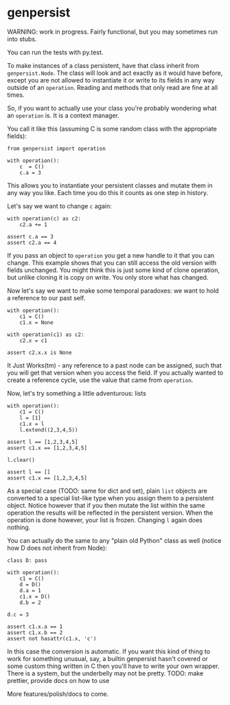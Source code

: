 # genpersist

WARNING: work in progress. Fairly functional, but you may sometimes run into stubs.

You can run the tests with py.test.

To make instances of a class persistent, have that class inherit from `genpersist.Node`.
The class will look and act exactly as it would have before, except you are not allowed
to instantiate it or write to its fields in any way outside of an `operation`. Reading
and methods that only read are fine at all times.

So, if you want to actually use your class you're probably wondering what an `operation` is.
It is a context manager.

You call it like this (assuming C is some random class with the appropriate fields):
```
from genpersist import operation

with operation():
    c  = C()
    c.a = 3
```

This allows you to instantiate your persistent classes and mutate them in any way you like.
Each time you do this it counts as one step in history.

Let's say we want to change `c` again:

```
with operation(c) as c2:
    c2.a += 1

assert c.a == 3
assert c2.a == 4
```

If you pass an object to `operation` you get a new handle to it that you can change.
This example shows that you can still access the old version with fields unchanged.
You might think this is just some kind of clone operation, but unlike cloning it is
copy on write. You only store what has changed.

Now let's say we want to make some temporal paradoxes: we want to hold a reference to our past
self.

```
with operation():
    c1 = C()
    c1.x = None

with operation(c1) as c2:
    c2.x = c1

assert c2.x.x is None
```

It Just Works(tm) - any reference to a past node can be assigned, such that you will get that
version when you access the field. If you actually wanted to create a reference cycle, use the
value that came from `operation`.

Now, let's try something a little adventurous: lists

```
with operation():
    c1 = C()
    l = [1]
    c1.x = l
    l.extend((2,3,4,5))

assert l == [1,2,3,4,5]
assert c1.x == [1,2,3,4,5]

l.clear()

assert l == []
assert c1.x == [1,2,3,4,5]
```

As a special case (TODO: same for dict and set), plain `list` objects are converted to a special
list-like type when you assign them to a persistent object. Notice however that if you then
mutate the list within the same operation the results will be reflected in the persistent version.
When the operation is done however, your list is frozen. Changing `l` again does nothing.

You can actually do the same to any "plain old Python" class as well (notice how D does not
inherit from Node):

```
class D: pass

with operation():
    c1 = C()
    d = D()
    d.a = 1
    c1.x = D()
    d.b = 2

d.c = 3

assert c1.x.a == 1
assert c1.x.b == 2
assert not hasattr(c1.x, 'c')
```

In this case the conversion is automatic. If you want this kind of thing to work for something
unusual, say, a builtin genpersist hasn't covered or some custom thing written in C then
you'll have to write your own wrapper. There is a system, but the underbelly may not be
pretty. TODO: make prettier, provide docs on how to use

More features/polish/docs to come.

